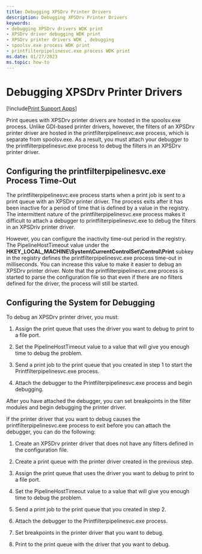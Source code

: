```yaml
---
title: Debugging XPSDrv Printer Drivers
description: Debugging XPSDrv Printer Drivers
keywords:
- debugging XPSDrv drivers WDK print
- XPSDrv driver debugging WDK print
- XPSDrv printer drivers WDK , debugging
- spoolsv.exe process WDK print
- printfilterpipelinesvc.exe process WDK print
ms.date: 01/27/2023
ms.topic: how-to
---
```


# Debugging XPSDrv Printer Drivers

[!include[Print Support Apps](../includes/print-support-apps.md)]

Print queues with XPSDrv printer drivers are hosted in the spoolsv.exe process. Unlike GDI-based printer drivers, however, the filters of an XPSDrv printer driver are hosted in the printfilterpipelinesvc.exe process, which is separate from spoolsv.exe. As a result, you must attach your debugger to the printfilterpipelinesvc.exe process to debug the filters in an XPSDrv printer driver.

## Configuring the printfilterpipelinesvc.exe Process Time-Out

The printfilterpipelinesvc.exe process starts when a print job is sent to a print queue with an XPSDrv printer driver. The process exits after it has been inactive for a period of time that is defined by a value in the registry. The intermittent nature of the printfilterpipelinesvc.exe process makes it difficult to attach a debugger to printfilterpipelinesvc.exe to debug the filters in an XPSDriv printer driver.

However, you can configure the inactivity time-out period in the registry. The PipelineHostTimeout value under the **HKEY_LOCAL_MACHINE\\System\\CurrentControlSet\\Control\\Print** subkey in the registry defines the printfilterpipelinesvc.exe process time-out in milliseconds. You can increase this value to make it easier to debug an XPSDrv printer driver. Note that the printfilterpipelinesvc.exe process is started to parse the configuration file so that even if there are no filters defined for the driver, the process will still be started.

## Configuring the System for Debugging

To debug an XPSDrv printer driver, you must:

1. Assign the print queue that uses the driver you want to debug to print to a file port.

1. Set the PipelineHostTimeout value to a value that will give you enough time to debug the problem.

1. Send a print job to the print queue that you created in step 1 to start the Printfilterpipelinesvc.exe process.

1. Attach the debugger to the Printfilterpipelinesvc.exe process and begin debugging.

After you have attached the debugger, you can set breakpoints in the filter modules and begin debugging the printer driver.

If the printer driver that you want to debug causes the printfilterpipelinesvc.exe process to exit before you can attach the debugger, you can do the following:

1. Create an XPSDrv printer driver that does not have any filters defined in the configuration file.

1. Create a print queue with the printer driver created in the previous step.

1. Assign the print queue that uses the driver you want to debug to print to a file port.

1. Set the PipelineHostTimeout value to a value that will give you enough time to debug the problem.

1. Send a print job to the print queue that you created in step 2.

1. Attach the debugger to the Printfilterpipelinesvc.exe process.

1. Set breakpoints in the printer driver that you want to debug.

1. Print to the print queue with the driver that you want to debug.

